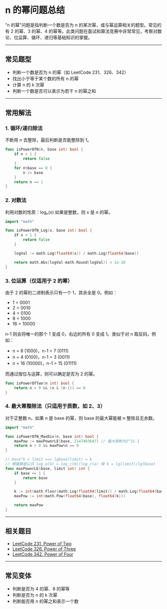 # n 的幂问题总结

“n 的幂”问题是指判断一个数是否为 n 的某次幂，或与幂运算相关的题型。常见的有 2 的幂、3 的幂、4 的幂等。此类问题在面试和算法竞赛中非常常见，考察对数论、位运算、循环、递归等基础知识的掌握。

---

## 常见题型

- 判断一个数是否为 n 的幂（如 LeetCode 231、326、342）
- 找出小于等于某个数的所有 n 的幂
- 计算 n 的 k 次幂
- 判断一个数是否可以表示为若干 n 的幂之和

---

## 常用解法

### 1. 循环/递归除法

不断用 n 去整除，最后判断是否能整除到 1。

```go
func isPowerOfN(n, base int) bool {
    if n < 1 {
        return false
    }
    for n%base == 0 {
        n /= base
    }
    return n == 1
}
```

### 2. 对数法

利用对数的性质：logₙ(x) 如果是整数，则 x 是 n 的幂。

```go
import "math"

func isPowerOfN_Log(x, base int) bool {
    if x < 1 {
        return false
    }

    logVal := math.Log(float64(x)) / math.Log(float64(base))

    return math.Abs(logVal-math.Round(logVal)) < 1e-10
}
```

### 3. 位运算（仅适用于 2 的幂）

由于 2 的幂的二进制表示只有一个 1，其余全是 0。例如：

- 1 = 0001
- 2 = 0010
- 4 = 0100
- 8 = 1000
- 16 = 10000

n-1 则会将唯一的那个 1 变成 0，右边的所有 0 变成 1。类似于对 n 取反码，例如：

- n = 8 (1000)，n-1 = 7 (0111)
- n = 4 (0100)，n-1 = 3 (0011)
- n = 16 (10000)，n-1 = 15 (01111)

而通过按位与运算，则可以确定是否为 2 的幂。

```go
func isPowerOfTwo(n int) bool {
    return n > 0 && (n & (n-1)) == 0
}
```

### 4. 最大幂整除法（只适用于质数，如 2、3）

对于正整数 n，如果 n 是 base 的幂，则 base 的最大幂能被 n 整除且无余数。

```go
import "math"

func isPowerOfN_MaxDiv(n, base int) bool {
    maxPow := maxPowerLE(base, 2147483647) // 最大限制为2^31-1
    return n > 0 && maxPow%n == 0
}

// base^k = limit ==> lgbase(limit) = k
// 根据换底公式 log_a(b) = log_c(b)/log_c(a) 得 k = lg(limit)/lg(base)
func maxPowerLE(base, limit int) int {
    if base <= 1 {
        return base
    }

    k := int(math.Floor(math.Log(float64(limit)) / math.Log(float64(base))))
    maxPow := int(math.Pow(float64(base), float64(k)))

    return maxPow
}
```

---

## 相关题目

- [LeetCode 231. Power of Two](https://leetcode.com/problems/power-of-two/)
- [LeetCode 326. Power of Three](https://leetcode.com/problems/power-of-three/)
- [LeetCode 342. Power of Four](https://leetcode.com/problems/power-of-four/)

---

## 常见变体

- 判断是否为 4 的幂、8 的幂等
- 判断是否为 n 的 k 次幂
- 判断能否用 n 的幂之和表示一个数
